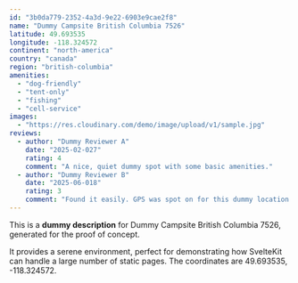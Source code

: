 ```yaml
---
id: "3b0da779-2352-4a3d-9e22-6903e9cae2f8"
name: "Dummy Campsite British Columbia 7526"
latitude: 49.693535
longitude: -118.324572
continent: "north-america"
country: "canada"
region: "british-columbia"
amenities:
  - "dog-friendly"
  - "tent-only"
  - "fishing"
  - "cell-service"
images:
  - "https://res.cloudinary.com/demo/image/upload/v1/sample.jpg"
reviews:
  - author: "Dummy Reviewer A"
    date: "2025-02-027"
    rating: 4
    comment: "A nice, quiet dummy spot with some basic amenities."
  - author: "Dummy Reviewer B"
    date: "2025-06-018"
    rating: 3
    comment: "Found it easily. GPS was spot on for this dummy location."
---
```


This is a **dummy description** for Dummy Campsite British Columbia 7526, generated for the proof of concept.

It provides a serene environment, perfect for demonstrating how SvelteKit can handle a large number of static pages. The coordinates are 49.693535, -118.324572.
